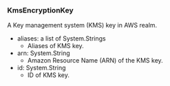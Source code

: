 ### KmsEncryptionKey
A Key management system (KMS) key in AWS realm.

- aliases: a list of System.Strings
  - Aliases of KMS key.
- arn: System.String
  - Amazon Resource Name (ARN) of the KMS key.
- id: System.String
  - ID of KMS key.
